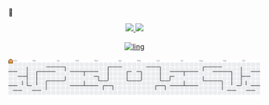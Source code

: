 👋
<div align="center">
  <a href="https://beacons.ai/leandrosaltorato">
  <img height="180em" src="https://github-readme-stats.vercel.app/api?username=leandrosaltorato&show_icons=true&theme=dark">
  <img height="180em" src="https://github-readme-stats.vercel.app/api/top-langs/?username=anuraghazra&layout=compact&theme=dark">
</div>

    
<div style="display: inline_block" align="center"><br>
  <img align="center" alt="ling" src="https://skillicons.dev/icons?i=js,html,css,c,)](https://skillicons.dev">
  <!-- <img align="center" alt="HTML" height="30" width="40" src="https://raw.githubusercontent.com/devicons/devicon/master/icons/html5/html5-original.svg">
  <img align="center" alt="CSS" height="30" width="40" src="https://raw.githubusercontent.com/devicons/devicon/master/icons/css3/css3-original.svg"> -->
</div>
<br>

<picture>
  <source media="(prefers-color-scheme: dark)" srcset="https://raw.githubusercontent.com/leandrosaltorato/leandrosaltorato/output/pacman-contribution-graph-dark.svg">
  <source media="(prefers-color-scheme: light)" srcset="https://raw.githubusercontent.com/leandrosaltorato/leandrosaltorato/output/pacman-contribution-graph.svg">
  <img alt="pacman contribution graph" src="https://raw.githubusercontent.com/leandrosaltorato/leandrosaltorato/output/pacman-contribution-graph.svg">
</picture>

###
